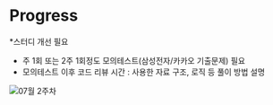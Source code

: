 # Progress

*스터디 개선 필요
- 주 1회 또는 2주 1회정도 모의테스트(삼성전자/카카오 기출문제) 필요
- 모의테스트 이후 코드 리뷰 시간
  : 사용한 자료 구조, 로직 등 풀이 방법 설명
 
![07월 2주차](https://user-images.githubusercontent.com/80408986/126065165-b2dd9a3a-83e5-4e9b-b450-0502a25dedc6.png)
